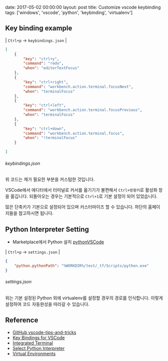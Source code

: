 date: 2017-05-02 00:00:00
layout: post
title: Customize vscode keybinding
tags: ['windows', 'vscode', 'python', 'keybinding', 'virtualenv']

## Key binding example

| `Ctrl+p` -> `keybindings.json` |

```json
[
    {
        "key": "ctrl+y",
        "command": "redo",
        "when": "editorTextFocus"
    },
    {
        "key": "ctrl+right",
        "command": "workbench.action.terminal.focusNext",
        "when": "terminalFocus"
    },
    {
        "key": "ctrl+left",
        "command": "workbench.action.terminal.focusPrevious",
        "when": "terminalFocus"
    },
    {
        "key": "ctrl+down",
        "command": "workbench.action.terminal.focus",
        "when": "!terminalFocus"
    }
    
]
```
###### keybindings.json

위 코드는 제가 필요한 부분을 커스텀한 것입니다.

VSCode에서 에디터에서 터미널로 커서를 옮기기가 불편해서 `Ctrl+방향키`로 활성화 창을 옮깁니다.
되돌아오는 경우는 기본적으로 `Ctrl+1`로 기본 설정이 되어 있었습니다.

많은 단축키가 기본으로 설정되어 있으며 커스터마이즈 할 수 있습니다.
하단의 홈페이지들을 참고하시면 됩니다.

## Python Interpreter Setting

- Marketplace에서 Python 설치 [pythonVSCode](//github.com/DonJayamanne/pythonVSCode/wiki)

| `Ctrl+p` -> `settings.json` |

```json
{
    "python.pythonPath": "%WORKDIR%/test/_tf/Scripts/python.exe"
}
```
###### settings.json

위는 기본 설정된 Python 외에 virtualenv를 설정할 경우의 경로를 인식합니다.
이렇게 설정하여 코드 자동완성을 따라갈 수 있습니다.

## Reference

- [GitHub vscode-tips-and-tricks](//github.com/Microsoft/vscode-tips-and-tricks?wt.mc_id=DX_881390#extension-recommendations)
- [Key Bindings for VSCode](//code.visualstudio.com/docs/getstarted/keybindings)
- [Integrated Terminal](//code.visualstudio.com/docs/editor/integrated-terminal)
- [Select Python Interpreter](//github.com/DonJayamanne/pythonVSCode/wiki/Miscellaneous#select-an-interpreter)
- [Virtual Environments](//github.com/DonJayamanne/pythonVSCode/wiki/Python-Path-and-Version#virtual-environments)